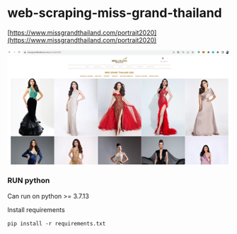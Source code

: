 # web-scraping-miss-grand-thailand
[https://www.missgrandthailand.com/portrait2020](https://www.missgrandthailand.com/portrait2020)

![MissGrandThailandWeb](assets/cover.png)


### RUN python
Can run on python >= 3.7.13

Install requirements
```
pip install -r requirements.txt
```